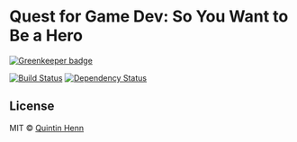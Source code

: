 # Quest for Game Dev: So You Want to Be a Hero

[![Greenkeeper badge](https://badges.greenkeeper.io/Skerwe/quest-for-game-dev.svg)](https://greenkeeper.io/)

[![Build Status][travis-image]][travis-url] [![Dependency Status][daviddm-image]][daviddm-url]

## License

MIT © [Quintin Henn](http://skerwe.web.za)

[travis-image]: https://travis-ci.com/Skerwe/quest-for-game-dev.svg?branch=master
[travis-url]: https://travis-ci.com/Skerwe/quest-for-game-dev
[daviddm-image]: https://david-dm.org/Skerwe/quest-for-game-dev.svg?theme=shields.io
[daviddm-url]: https://david-dm.org/Skerwe/quest-for-game-dev

